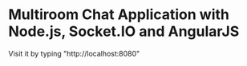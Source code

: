 # Multiroom Chat Application with Node.js, Socket.IO and AngularJS
Visit it by typing "http://localhost:8080"
